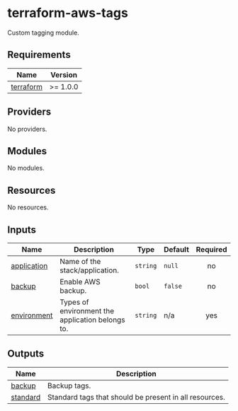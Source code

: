 # terraform-aws-tags

Custom tagging module.

<!-- BEGINNING OF PRE-COMMIT-TERRAFORM DOCS HOOK -->
## Requirements

| Name | Version |
|------|---------|
| <a name="requirement_terraform"></a> [terraform](#requirement\_terraform) | >= 1.0.0 |

## Providers

No providers.

## Modules

No modules.

## Resources

No resources.

## Inputs

| Name | Description | Type | Default | Required |
|------|-------------|------|---------|:--------:|
| <a name="input_application"></a> [application](#input\_application) | Name of the stack/application. | `string` | `null` | no |
| <a name="input_backup"></a> [backup](#input\_backup) | Enable AWS backup. | `bool` | `false` | no |
| <a name="input_environment"></a> [environment](#input\_environment) | Types of environment the application belongs to. | `string` | n/a | yes |

## Outputs

| Name | Description |
|------|-------------|
| <a name="output_backup"></a> [backup](#output\_backup) | Backup tags. |
| <a name="output_standard"></a> [standard](#output\_standard) | Standard tags that should be present in all resources. |
<!-- END OF PRE-COMMIT-TERRAFORM DOCS HOOK -->
